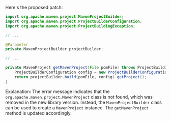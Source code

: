 Here's the proposed patch:
```java
import org.apache.maven.project.MavenProjectBuilder;
import org.apache.maven.project.ProjectBuilderConfiguration;
import org.apache.maven.project.ProjectBuildingException;

// ...

@Parameter
private MavenProjectBuilder projectBuilder;

// ...

private MavenProject getMavenProject(File pomFile) throws ProjectBuildingException {
    ProjectBuilderConfiguration config = new ProjectBuilderConfiguration();
    return projectBuilder.build(pomFile, config).getProject();
}
```
Explanation:
The error message indicates that the `org.apache.maven.project.MavenProject` class is not found, which was removed in the new library version. Instead, the `MavenProjectBuilder` class can be used to create a `MavenProject` instance. The `getMavenProject` method is updated accordingly.
